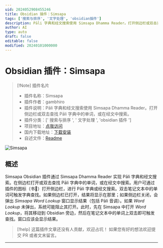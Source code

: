```yaml
---
uid: 2024052908455246
title: Obsidian 插件：Simsapa
tags: ['搜索与排序', '文字处理', 'obsidian插件']
description: Pāli 字典和经文搜索使用 Simsapa Dhamma Reader。打开侧边栏或双击查找 Pāli 字典中的单词，或在经文中搜索。
author: AI
type: auto
draft: false
editable: false
modified: 20240101000000
---
```


# Obsidian 插件：Simsapa

> [!Note] 插件名片
> - 插件名称：Simsapa
> - 插件作者：gambhiro
> - 插件说明：Pāli 字典和经文搜索使用 Simsapa Dhamma Reader。打开侧边栏或双击查找 Pāli 字典中的单词，或在经文中搜索。
> - 插件分类：[' 搜索与排序 ', ' 文字处理 ', 'obsidian 插件 ']
> - 项目地址：[点我访问](https://github.com/simsapa/simsapa-obsidian)
> - 国内下载地址：[下载安装](https://pkmer.cn/products/plugin/pluginMarket/?simsapa)
> - 自述文件：[Readme](https://ghproxy.net/https://raw.githubusercontent.com/simsapa/simsapa-obsidian/main/README.md)

![Simsapa](https://cdn.pkmer.cn/covers/simsapa.png!pkmer)

## 概述

Simsapa Obsidian 插件通过 Simsapa Dhamma Reader 实现 Pāli 字典和经文搜索。在侧边栏打开或双击查找 Pāli 字典中的单词，或在经文中搜索。用户可通过插件的图标（书📓）打开侧边栏，进行 Pāli 字典或经文搜索。双击笔记文本中的单词可触发字典查找。如果侧边栏已打开，结果将显示在那里；如果侧边栏关闭，会弹出 _Simsapa Word Lookup_ 窗口显示结果（包括 Pāli 音调）。如果 _Word Lookup_ 未弹出，系统可能阻止其打开。此时，先在 Simsapa 中打开 _Word Lookup_，将其移动到 Obsidian 旁边，然后在笔记文本中的单词上双击即可触发查找。窗口应该会显示结果。

> [!help]
> 这篇插件文章还没有人贡献，欢迎占坑！
> 如果您有好的想法欢迎提交 PR 或者文末留言。

---



